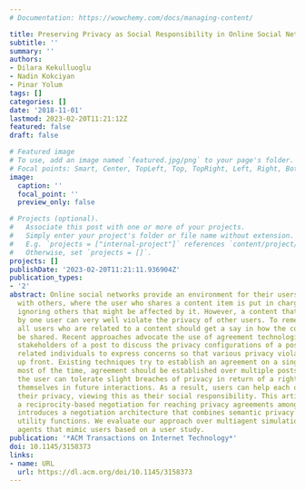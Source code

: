 ```yaml
---
# Documentation: https://wowchemy.com/docs/managing-content/

title: Preserving Privacy as Social Responsibility in Online Social Networks
subtitle: ''
summary: ''
authors:
- Dilara Kekulluoglu
- Nadin Kokciyan
- Pinar Yolum
tags: []
categories: []
date: '2018-11-01'
lastmod: 2023-02-20T11:21:12Z
featured: false
draft: false

# Featured image
# To use, add an image named `featured.jpg/png` to your page's folder.
# Focal points: Smart, Center, TopLeft, Top, TopRight, Left, Right, BottomLeft, Bottom, BottomRight.
image:
  caption: ''
  focal_point: ''
  preview_only: false

# Projects (optional).
#   Associate this post with one or more of your projects.
#   Simply enter your project's folder or file name without extension.
#   E.g. `projects = ["internal-project"]` references `content/project/deep-learning/index.md`.
#   Otherwise, set `projects = []`.
projects: []
publishDate: '2023-02-20T11:21:11.936904Z'
publication_types:
- '2'
abstract: Online social networks provide an environment for their users to share content
  with others, where the user who shares a content item is put in charge, generally
  ignoring others that might be affected by it. However, a content that is shared
  by one user can very well violate the privacy of other users. To remedy this, ideally,
  all users who are related to a content should get a say in how the content should
  be shared. Recent approaches advocate the use of agreement technologies to enable
  stakeholders of a post to discuss the privacy configurations of a post. This allows
  related individuals to express concerns so that various privacy violations are avoided
  up front. Existing techniques try to establish an agreement on a single post. However,
  most of the time, agreement should be established over multiple posts such that
  the user can tolerate slight breaches of privacy in return of a right to share posts
  themselves in future interactions. As a result, users can help each other preserve
  their privacy, viewing this as their social responsibility. This article develops
  a reciprocity-based negotiation for reaching privacy agreements among users and
  introduces a negotiation architecture that combines semantic privacy rules with
  utility functions. We evaluate our approach over multiagent simulations with software
  agents that mimic users based on a user study.
publication: '*ACM Transactions on Internet Technology*'
doi: 10.1145/3158373
links:
- name: URL
  url: https://dl.acm.org/doi/10.1145/3158373
---
```

